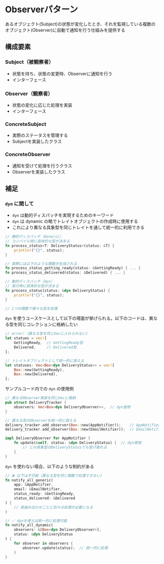 # Observerパターン

あるオブジェクト(Subject)の状態が変化したとき、それを監視している複数のオブジェクト(Observer)に自動で通知を行う仕組みを提供する

## 構成要素

### Subject（被観察者）

- 状態を持ち、状態の変更時、Observerに通知を行う
- インターフェース

### Observer（観察者）

- 状態の変化に応じた処理を実装
- インターフェース

### ConcreteSubject

- 実際のステータスを管理する
- Subjectを実装したクラス

### ConcreteObserver

- 通知を受けて処理を行うクラス
- Observerを実装したクラス

## 補足

### `dyn` に関して

- `dyn` は動的ディスパッチを実現するためのキーワード
- `dyn` は dynamic の略でトレイトオブジェクトの作成時に使用する
- これにより異なる具象型を同じトレイトを通して統一的に利用できる

```rs
// 静的ディスパッチ（Generic）
// コンパイル時に具体的な型が決まる
fn process_status<T: DeliveryStatus>(status: &T) {
    println!("{}", status);
}

// 実際には以下のような関数が生成される
fn process_status_getting_ready(status: &GettingReady) { ... }
fn process_status_delivered(status: &Delivered) { ... }
```

```rs
// 動的ディスパッチ（dyn）
// 実行時に具体的な型が決まる
fn process_status(status: &dyn DeliveryStatus) {
    println!("{}", status);
}

// 1つの関数で様々な型を処理
```

`dyn` を使うユースケースとして以下の場面が挙げられる。以下のコードは、異なる型を同じコレクションに格納したい

```rs
// error!（異なる型を同じVecに入れられない）
let statues = vec![
    GettingReady,  // GettingReady型
    Delivered,     // Delivered型
];
```

```rs
// トレイトオブジェクトとして統一的に扱える
let statuses: Vec<Box<dyn DeliveryStatus>> = vec![
    Box::new(GettingReady),
    Box::new(Delivered),
];
```

サンプルコード内での `dyn` の使用例

```rs
// 異なるObserver実装を同じVecに格納
pub struct DeliveryTracker {
    observers: Vec<Box<dyn DeliveryObserver>>,  // dyn使用
}

// 異なる型のObserverを統一的に扱える
delivery_tracker.add_observer(Box::new(AppNotifier));    // AppNotifier型
delivery_tracker.add_observer(Box::new(EmailNotifier));  // EmailNotifier型
```

```rs
impl DeliveryObserver for AppNotifier {
    fn update(&self, status: &dyn DeliveryStatus) {  // dyn使用
        // どの具象型のDeliveryStatusでも受け取れる
    }
}
```

`dyn` を使わない場合、以下のような制約がある

```rs
// ❌ 以下は不可能（異なる型を同じ関数で処理できない）
fn notify_all_generic(
    app: &AppNotifier, 
    email: &EmailNotifier, 
    status_ready: &GettingReady,
    status_delivered: &Delivered
) {
    // 各組み合わせごとに別々の処理が必要になる
}

// ✅ dynを使えば統一的に処理可能
fn notify_all_dynamic(
    observers: &[Box<dyn DeliveryObserver>],
    status: &dyn DeliveryStatus
) {
    for observer in observers {
        observer.update(status);  // 統一的に処理
    }
}
```
